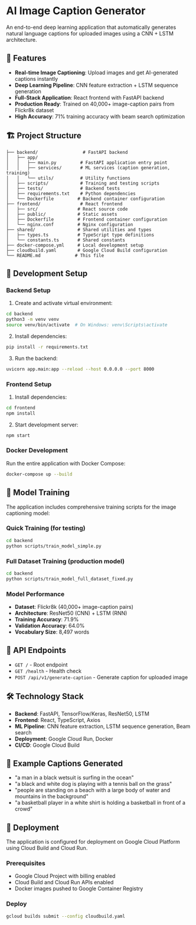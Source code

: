 # AI Image Caption Generator

An end-to-end deep learning application that automatically generates natural language captions for uploaded images using a CNN + LSTM architecture.

## 🎯 Features

- **Real-time Image Captioning**: Upload images and get AI-generated captions instantly
- **Deep Learning Pipeline**: CNN feature extraction + LSTM sequence generation
- **Full-Stack Application**: React frontend with FastAPI backend
- **Production Ready**: Trained on 40,000+ image-caption pairs from Flickr8k dataset
- **High Accuracy**: 71% training accuracy with beam search optimization

## 🏗️ Project Structure

```
├── backend/                 # FastAPI backend
│   ├── app/
│   │   ├── main.py         # FastAPI application entry point
│   │   ├── services/       # ML services (caption generation, training)
│   │   └── utils/          # Utility functions
│   ├── scripts/            # Training and testing scripts
│   ├── tests/              # Backend tests
│   ├── requirements.txt    # Python dependencies
│   └── Dockerfile         # Backend container configuration
├── frontend/               # React frontend
│   ├── src/               # React source code
│   ├── public/            # Static assets
│   ├── Dockerfile         # Frontend container configuration
│   └── nginx.conf         # Nginx configuration
├── shared/                # Shared utilities and types
│   ├── types.ts           # TypeScript type definitions
│   └── constants.ts       # Shared constants
├── docker-compose.yml     # Local development setup
├── cloudbuild.yaml        # Google Cloud Build configuration
└── README.md             # This file
```

## 🚀 Development Setup

### Backend Setup

1. Create and activate virtual environment:
```bash
cd backend
python3 -m venv venv
source venv/bin/activate  # On Windows: venv\Scripts\activate
```

2. Install dependencies:
```bash
pip install -r requirements.txt
```

3. Run the backend:
```bash
uvicorn app.main:app --reload --host 0.0.0.0 --port 8000
```

### Frontend Setup

1. Install dependencies:
```bash
cd frontend
npm install
```

2. Start development server:
```bash
npm start
```

### Docker Development

Run the entire application with Docker Compose:
```bash
docker-compose up --build
```

## 🤖 Model Training

The application includes comprehensive training scripts for the image captioning model:

### Quick Training (for testing)
```bash
cd backend
python scripts/train_model_simple.py
```

### Full Dataset Training (production model)
```bash
cd backend
python scripts/train_model_full_dataset_fixed.py
```

### Model Performance
- **Dataset**: Flickr8k (40,000+ image-caption pairs)
- **Architecture**: ResNet50 (CNN) + LSTM (RNN)
- **Training Accuracy**: 71.9%
- **Validation Accuracy**: 64.0%
- **Vocabulary Size**: 8,497 words

## 📡 API Endpoints

- `GET /` - Root endpoint
- `GET /health` - Health check
- `POST /api/v1/generate-caption` - Generate caption for uploaded image

## 🛠️ Technology Stack

- **Backend**: FastAPI, TensorFlow/Keras, ResNet50, LSTM
- **Frontend**: React, TypeScript, Axios
- **ML Pipeline**: CNN feature extraction, LSTM sequence generation, Beam search
- **Deployment**: Google Cloud Run, Docker
- **CI/CD**: Google Cloud Build

## 🎨 Example Captions Generated

- "a man in a black wetsuit is surfing in the ocean"
- "a black and white dog is playing with a tennis ball on the grass"
- "people are standing on a beach with a large body of water and mountains in the background"
- "a basketball player in a white shirt is holding a basketball in front of a crowd"

## 🚀 Deployment

The application is configured for deployment on Google Cloud Platform using Cloud Build and Cloud Run.

### Prerequisites
- Google Cloud Project with billing enabled
- Cloud Build and Cloud Run APIs enabled
- Docker images pushed to Google Container Registry

### Deploy
```bash
gcloud builds submit --config cloudbuild.yaml
```
